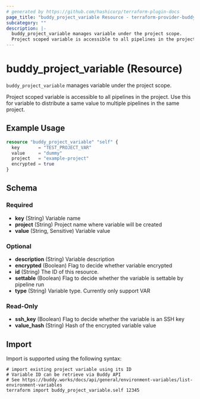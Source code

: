 ```yaml
---
# generated by https://github.com/hashicorp/terraform-plugin-docs
page_title: "buddy_project_variable Resource - terraform-provider-buddy"
subcategory: ""
description: |-
  buddy_project_variable manages variable under the project scope.
  Project scoped variable is accessible to all pipelines in the project. Use this for variable to distribute a same value to multiple pipelines in the same project.
---
```


# buddy_project_variable (Resource)

`buddy_project_variable` manages variable under the project scope.

Project scoped variable is accessible to all pipelines in the project. Use this for variable to distribute a same value to multiple pipelines in the same project.

## Example Usage

```terraform
resource "buddy_project_variable" "self" {
  key       = "TEST_PROJECT_VAR"
  value     = "dummy"
  project   = "example-project"
  encrypted = true
}
```

<!-- schema generated by tfplugindocs -->
## Schema

### Required

- **key** (String) Variable name
- **project** (String) Project name where variable will be created
- **value** (String, Sensitive) Variable value

### Optional

- **description** (String) Variable description
- **encrypted** (Boolean) Flag to decide whether variable encrypted
- **id** (String) The ID of this resource.
- **settable** (Boolean) Flag to decide whether the variable is settable by pipeline run
- **type** (String) Variable type. Currently only support VAR

### Read-Only

- **ssh_key** (Boolean) Flag to decide whether the variable is an SSH key
- **value_hash** (String) Hash of the encrypted variable value

## Import

Import is supported using the following syntax:

```shell
# import existing project variable using its ID
# Variable ID can be retrieve via Buddy API
# See https://buddy.works/docs/api/general/environment-variables/list-environment-variables
terraform import buddy_project_variable.self 12345
```
